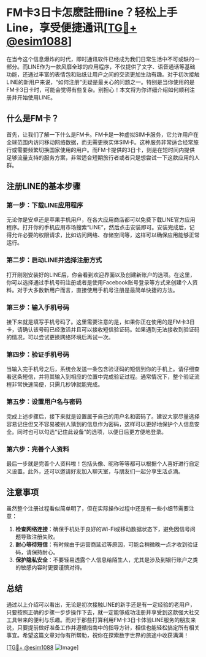 # FM卡3日卡怎麽註冊line？轻松上手Line，享受便捷通讯[[TG💪+ @esim1088](https://t.me/s/esim1088)]

在当今这个信息爆炸的时代，即时通讯软件已经成为我们日常生活中不可或缺的一部分。而LINE作为一款风靡全球的应用程序，不仅提供了文字、语音通话等基础功能，还通过丰富的表情包和贴纸让用户之间的交流更加生动有趣。对于初次接触LINE的新用户来说，“如何注册”无疑是最关心的问题之一。特别是当你使用的是FM卡3日卡时，可能会觉得有些复杂。别担心！本文将为你详细介绍如何顺利注册并开始使用LINE。

## 什么是FM卡？

首先，让我们了解一下什么是FM卡。FM卡是一种虚拟SIM卡服务，它允许用户在全球范围内访问移动网络数据，而无需更换实体SIM卡。这种服务非常适合经常旅行或需要频繁切换国家使用的用户。而FM卡提供的3日卡，则是在短时间内提供足够流量支持的服务方案，非常适合短期旅行者或者只是想尝试一下这款应用的人群。

## 注册LINE的基本步骤

### 第一步：下载LINE应用程序

无论你是安卓还是苹果手机用户，在各大应用商店都可以免费下载LINE官方应用程序。打开你的手机应用市场搜索“LINE”，然后点击安装即可。安装完成后，记得允许必要的权限请求，比如访问网络、存储空间等，这样可以确保应用能够正常运行。

### 第二步：启动LINE并选择注册方式

打开刚刚安装好的LINE后，你会看到欢迎界面以及创建新账户的选项。在这里，你可以选择通过手机号码注册或者是使用Facebook账号登录等方式来创建个人资料。对于大多数新用户而言，直接使用手机号注册是最简单快捷的方法。

### 第三步：输入手机号码

接下来就是填写手机号码了。这里需要注意的是，如果你正在使用的是FM卡3日卡，请确认该号码已经激活并且可以接收短信验证码。如果遇到无法接收到验证码的情况，可以尝试更换网络环境后再试一次。

### 第四步：验证手机号码

当输入完手机号之后，系统会发送一条包含验证码的短信到你的手机上。请仔细查看这条短信，并将其输入到相应的位置中完成验证过程。通常情况下，整个验证流程非常快速简便，只需几秒钟就能完成。

### 第五步：设置用户名与密码

完成上述步骤后，接下来就是设置属于自己的用户名和密码了。建议大家尽量选择容易记住但又不容易被别人猜到的信息作为密码，这样可以更好地保护个人信息安全。同时也可以勾选“记住此设备”的选项，以便日后更方便地登录。

### 第六步：完善个人资料

最后一步就是完善个人资料啦！包括头像、昵称等等都可以根据个人喜好进行自定义设置。此外，还可以邀请好友加入聊天室，与朋友们一起分享生活点滴。

## 注意事项

虽然整个注册过程看似简单明了，但在实际操作过程中还是有一些小细节需要注意：

1. **检查网络连接**：确保手机处于良好的Wi-Fi或移动数据状态下，避免因信号问题导致注册失败。
2. **耐心等待短信**：有时候由于运营商延迟等原因，可能会稍微晚一点才收到验证码，请保持耐心。
3. **保护隐私安全**：不要轻易透露个人信息给陌生人，尤其是涉及到银行账户之类的敏感内容时更要谨慎对待。

## 总结

通过以上介绍可以看出，无论是初次接触LINE的新手还是有一定经验的老用户，只要按照正确的步骤一步步操作下去，就一定能够成功注册并享受到这款强大社交工具带来的便利与乐趣。而对于那些打算利用FM卡3日卡体验LINE服务的朋友来说，只要提前做好准备工作并遵循指南中的指导方针，相信也能轻松搞定所有相关事宜。希望这篇文章对你有所帮助，祝你在探索数字世界的旅途中收获满满！

[[TG💪+ @esim1088](https://t.me/s/esim1088) ![Image](https://i.postimg.cc/4NQfJmqS/Snipaste-2025-05-13-00-14-12.png)]